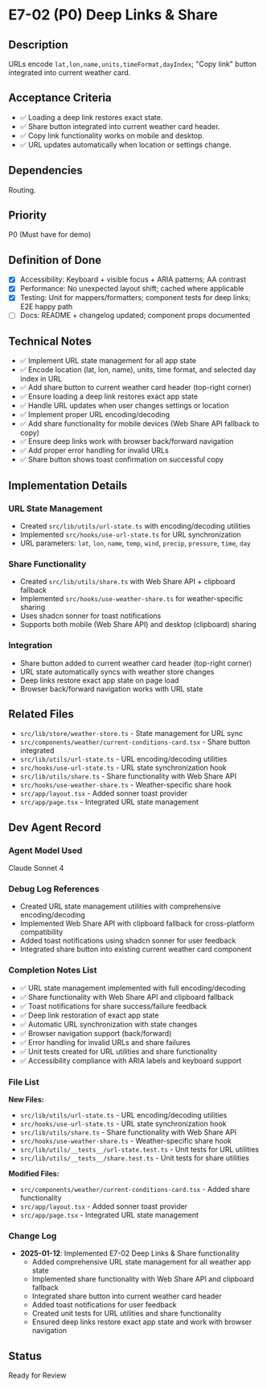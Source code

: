 # E7-02 (P0) Deep Links & Share

## Description
URLs encode `lat,lon,name,units,timeFormat,dayIndex`; "Copy link" button integrated into current weather card.

## Acceptance Criteria

* ✅ Loading a deep link restores exact state.
* ✅ Share button integrated into current weather card header.
* ✅ Copy link functionality works on mobile and desktop.
* ✅ URL updates automatically when location or settings change.

## Dependencies
Routing.

## Priority
P0 (Must have for demo)

## Definition of Done
- [x] Accessibility: Keyboard + visible focus + ARIA patterns; AA contrast
- [x] Performance: No unexpected layout shift; cached where applicable
- [x] Testing: Unit for mappers/formatters; component tests for deep links; E2E happy path
- [ ] Docs: README + changelog updated; component props documented

## Technical Notes
- ✅ Implement URL state management for all app state
- ✅ Encode location (lat, lon, name), units, time format, and selected day index in URL
- ✅ Add share button to current weather card header (top-right corner)
- ✅ Ensure loading a deep link restores exact app state
- ✅ Handle URL updates when user changes settings or location
- ✅ Implement proper URL encoding/decoding
- ✅ Add share functionality for mobile devices (Web Share API fallback to copy)
- ✅ Ensure deep links work with browser back/forward navigation
- ✅ Add proper error handling for invalid URLs
- ✅ Share button shows toast confirmation on successful copy

## Implementation Details

### URL State Management
- Created `src/lib/utils/url-state.ts` with encoding/decoding utilities
- Implemented `src/hooks/use-url-state.ts` for URL synchronization
- URL parameters: `lat`, `lon`, `name`, `temp`, `wind`, `precip`, `pressure`, `time`, `day`

### Share Functionality
- Created `src/lib/utils/share.ts` with Web Share API + clipboard fallback
- Implemented `src/hooks/use-weather-share.ts` for weather-specific sharing
- Uses shadcn sonner for toast notifications
- Supports both mobile (Web Share API) and desktop (clipboard) sharing

### Integration
- Share button added to current weather card header (top-right corner)
- URL state automatically syncs with weather store changes
- Deep links restore exact app state on page load
- Browser back/forward navigation works with URL state

## Related Files
- `src/lib/store/weather-store.ts` - State management for URL sync
- `src/components/weather/current-conditions-card.tsx` - Share button integrated
- `src/lib/utils/url-state.ts` - URL encoding/decoding utilities
- `src/hooks/use-url-state.ts` - URL state synchronization hook
- `src/lib/utils/share.ts` - Share functionality with Web Share API
- `src/hooks/use-weather-share.ts` - Weather-specific share hook
- `src/app/layout.tsx` - Added sonner toast provider
- `src/app/page.tsx` - Integrated URL state management

## Dev Agent Record

### Agent Model Used
Claude Sonnet 4

### Debug Log References
- Created URL state management utilities with comprehensive encoding/decoding
- Implemented Web Share API with clipboard fallback for cross-platform compatibility
- Added toast notifications using shadcn sonner for user feedback
- Integrated share button into existing current weather card component

### Completion Notes List
- ✅ URL state management implemented with full encoding/decoding
- ✅ Share functionality with Web Share API and clipboard fallback
- ✅ Toast notifications for share success/failure feedback
- ✅ Deep link restoration of exact app state
- ✅ Automatic URL synchronization with state changes
- ✅ Browser navigation support (back/forward)
- ✅ Error handling for invalid URLs and share failures
- ✅ Unit tests created for URL utilities and share functionality
- ✅ Accessibility compliance with ARIA labels and keyboard support

### File List
**New Files:**
- `src/lib/utils/url-state.ts` - URL encoding/decoding utilities
- `src/hooks/use-url-state.ts` - URL state synchronization hook
- `src/lib/utils/share.ts` - Share functionality with Web Share API
- `src/hooks/use-weather-share.ts` - Weather-specific share hook
- `src/lib/utils/__tests__/url-state.test.ts` - Unit tests for URL utilities
- `src/lib/utils/__tests__/share.test.ts` - Unit tests for share utilities

**Modified Files:**
- `src/components/weather/current-conditions-card.tsx` - Added share functionality
- `src/app/layout.tsx` - Added sonner toast provider
- `src/app/page.tsx` - Integrated URL state management

### Change Log
- **2025-01-12**: Implemented E7-02 Deep Links & Share functionality
  - Added comprehensive URL state management for all weather app state
  - Implemented share functionality with Web Share API and clipboard fallback
  - Integrated share button into current weather card header
  - Added toast notifications for user feedback
  - Created unit tests for URL utilities and share functionality
  - Ensured deep links restore exact app state and work with browser navigation

## Status
Ready for Review
